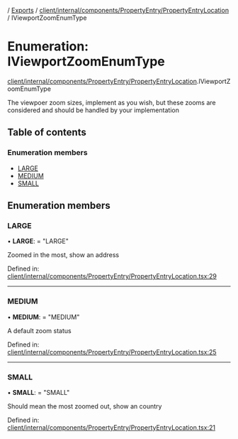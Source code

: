 [](../README.md) / [Exports](../modules.md) / [client/internal/components/PropertyEntry/PropertyEntryLocation](../modules/client_internal_components_propertyentry_propertyentrylocation.md) / IViewportZoomEnumType

# Enumeration: IViewportZoomEnumType

[client/internal/components/PropertyEntry/PropertyEntryLocation](../modules/client_internal_components_propertyentry_propertyentrylocation.md).IViewportZoomEnumType

The viewpoer zoom sizes, implement as you wish, but these zooms
are considered and should be handled by your implementation

## Table of contents

### Enumeration members

- [LARGE](client_internal_components_propertyentry_propertyentrylocation.iviewportzoomenumtype.md#large)
- [MEDIUM](client_internal_components_propertyentry_propertyentrylocation.iviewportzoomenumtype.md#medium)
- [SMALL](client_internal_components_propertyentry_propertyentrylocation.iviewportzoomenumtype.md#small)

## Enumeration members

### LARGE

• **LARGE**: = "LARGE"

Zoomed in the most, show an address

Defined in: [client/internal/components/PropertyEntry/PropertyEntryLocation.tsx:29](https://github.com/onzag/itemize/blob/28218320/client/internal/components/PropertyEntry/PropertyEntryLocation.tsx#L29)

___

### MEDIUM

• **MEDIUM**: = "MEDIUM"

A default zoom status

Defined in: [client/internal/components/PropertyEntry/PropertyEntryLocation.tsx:25](https://github.com/onzag/itemize/blob/28218320/client/internal/components/PropertyEntry/PropertyEntryLocation.tsx#L25)

___

### SMALL

• **SMALL**: = "SMALL"

Should mean the most zoomed out, show an country

Defined in: [client/internal/components/PropertyEntry/PropertyEntryLocation.tsx:21](https://github.com/onzag/itemize/blob/28218320/client/internal/components/PropertyEntry/PropertyEntryLocation.tsx#L21)
